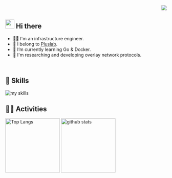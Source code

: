 
<div align="right">
  <img src="https://komarev.com/ghpvc/?username=Minmin067" />
</div>




## <img src="https://media0.giphy.com/media/v1.Y2lkPTc5MGI3NjExNjRidDZ3cGpyc3l4ZmM5Ym1teWF0eWt3c3ZqYTFkbzd6MHE0MWRscyZlcD12MV9pbnRlcm5hbF9naWZfYnlfaWQmY3Q9Zw/unQ3IJU2RG7DO/giphy.gif" width="28"> Hi there

- 🧑‍💻 I'm an infrastructure engineer.
- 🏫 I belong to [Pluslab](https://pluslab.org/).
- 🌱 I’m currently learning Go & Docker.
- 🔧 I'm researching and developing overlay network protocols.
<br>


<!-- ライトモート：theme=light, ダークモート：theme=dark -->
<!-- アイコンの選択肢一覧：https://arc.net/l/quote/zizyykfh -->
## 🌱 Skills
<img alt="my skills" src="https://skillicons.dev/icons?theme=dark&perline=7&i=html,css,js,react,ts,vue,php,arduino,raspberrypi,linux,ubuntu,docker,unity,c,cpp,java,py,go,aws,discord,grafana,jenkins,terraform" />
<br>


<!-- ライトモート：theme=light, ダークモート：theme=vue-dark  -->
## 🏃‍♀️ Activities
<div align="left"> 
  <img alt="Top Langs" height="170px" src="https://github-readme-stats.vercel.app/api?username=Minmin067&theme=vue-dark&layout=compact" />
  <img alt="github stats" height="170px" src="https://github-readme-stats.vercel.app/api/top-langs/?username=Minmin067&theme=vue-dark&layout=compact" />
</div>

<!--
**Minmin067/Minmin067** is a ✨ _special_ ✨ repository because its `README.md` (this file) appears on your GitHub profile.

Here are some ideas to get you started:

- 🔭 I’m currently working on ...
- 🌱 I’m currently learning ...
- 👯 I’m looking to collaborate on ...
- 🤔 I’m looking for help with ...
- 💬 Ask me about ...
- 📫 How to reach me: ...
- 😄 Pronouns: ...
- ⚡ Fun fact: ...
-->

